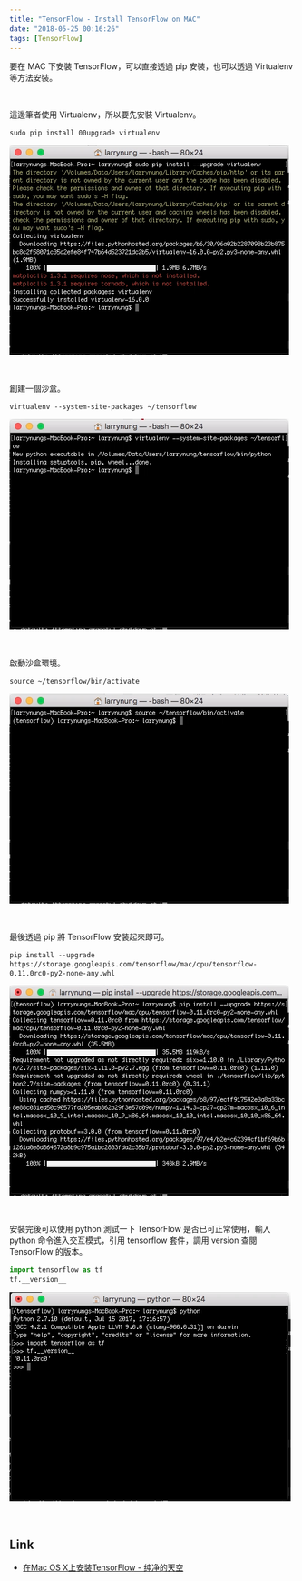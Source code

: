 ```yaml
---
title: "TensorFlow - Install TensorFlow on MAC"
date: "2018-05-25 00:16:26"
tags: [TensorFlow]
---
```



要在 MAC 下安裝 TensorFlow，可以直接透過 pip 安裝，也可以透過 Virtualenv 等方法安裝。  

<!-- More -->

<br/>


這邊筆者使用 Virtualenv，所以要先安裝 Virtualenv。  

    sudo pip install 00upgrade virtualenv

![1.png](1.png)
 
<br/>


創建一個沙盒。  

    virtualenv --system-site-packages ~/tensorflow

![2.png](2.png)
 
<br/>


啟動沙盒環境。  

    source ~/tensorflow/bin/activate

![3.png](3.png)
 
<br/>


最後透過 pip 將 TensorFlow 安裝起來即可。

    pip install --upgrade https://storage.googleapis.com/tensorflow/mac/cpu/tensorflow-0.11.0rc0-py2-none-any.whl

![4.png](4.png)
 
<br/>


安裝完後可以使用 python 測試一下 TensorFlow 是否已可正常使用，輸入 python 命令進入交互模式，引用 tensorflow 套件，調用 version 查閱 TensorFlow 的版本。

```python
import tensorflow as tf  
tf.__version__
```

![5.png](5.png)
 
<br/>


Link
----
* [在Mac OS X上安装TensorFlow - 纯净的天空](https://vimsky.com/article/3619.html)
